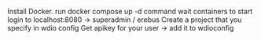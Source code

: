 Install Docker.
run docker compose up -d command
wait containers to start
login to localhost:8080 -> superadmin / erebus
Create a project that you specify in wdio config
Get apikey for your user -> add it to wdioconfig